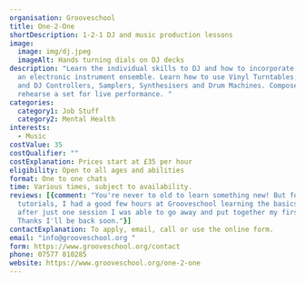 ```yaml
---
organisation: Grooveschool
title: One-2-One
shortDescription: 1-2-1 DJ and music production lessons
image:
  image: img/dj.jpeg
  imageAlt: Hands turning dials on DJ decks
description: "Learn the individual skills to DJ and how to incorporate this into
  an electronic instrument ensemble. Learn how to use Vinyl Turntables, CDJ's
  and DJ Controllers, Samplers, Synthesisers and Drum Machines. Compose and
  rehearse a set for live performance. "
categories:
  category1: Job Stuff
  category2: Mental Health
interests:
  - Music
costValue: 35
costQualifier: ""
costExplanation: Prices start at £35 per hour
eligibility: Open to all ages and abilities
format: One to one chats
time: Various times, subject to availability.
reviews: [{comment: "You're never to old to learn something new! But forget youtube
  tutorials, I had a good few hours at Grooveschool learning the basics and
  after just one session I was able to go away and put together my first mix!
  Thanks I'll be back soon."}]
contactExplanation: To apply, email, call or use the online form.
email: "info@grooveschool.org "
form: https://www.grooveschool.org/contact
phone: 07577 810285
website: https://www.grooveschool.org/one-2-one
---
```

